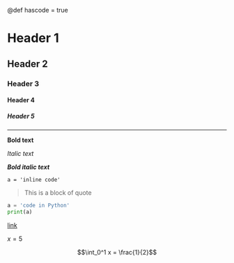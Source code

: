 @def hascode = true

# Header 1

## Header 2

### Header 3

#### Header 4

##### Header 5

---

**Bold text**

*Italic text*

**_Bold italic text_**

`a = 'inline code'`

> This is 
> a block 
> of quote


```python
a = 'code in Python'
print(a)
```

[link](../#)

$x=5$

$$\int_0^1 x = \frac{1}{2}$$